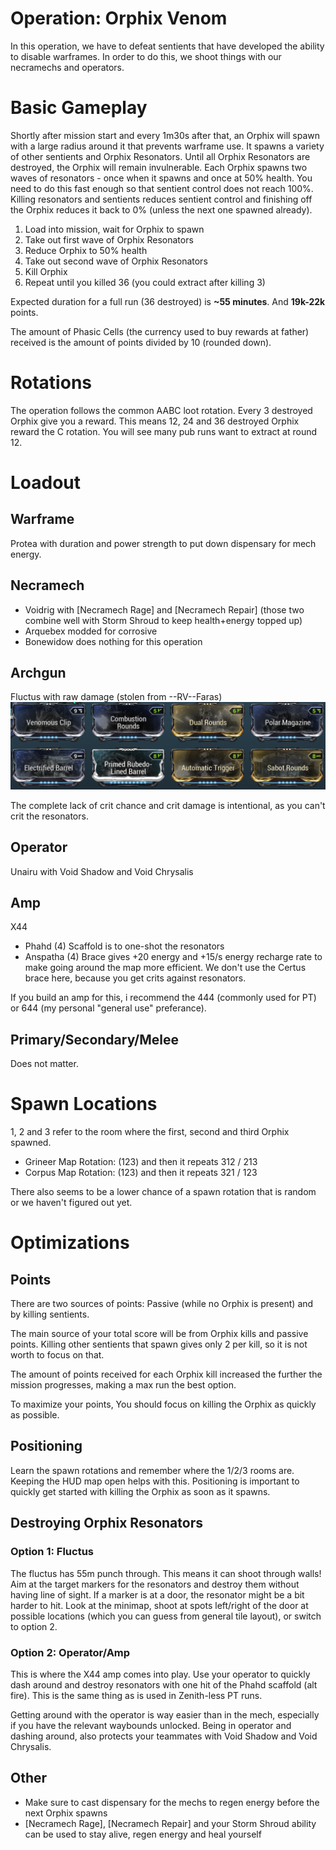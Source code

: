 # Operation: Orphix Venom
In this operation, we have to defeat sentients that have developed the ability to disable warframes.
In order to do this, we shoot things with our necramechs and operators.

# Basic Gameplay
Shortly after mission start and every 1m30s after that, an Orphix will spawn with a large radius around it that prevents
warframe use. It spawns a variety of other sentients and Orphix Resonators. Until all Orphix Resonators are destroyed,
the Orphix will remain invulnerable. Each Orphix spawns two waves of resonators - once when it spawns and once at 50%
health. You need to do this fast enough so that sentient control does not reach 100%. Killing resonators and sentients
reduces sentient control and finishing off the Orphix reduces it back to 0% (unless the next one spawned already).

1. Load into mission, wait for Orphix to spawn
2. Take out first wave of Orphix Resonators
3. Reduce Orphix to 50% health
4. Take out second wave of Orphix Resonators
5. Kill Orphix
6. Repeat until you killed 36 (you could extract after killing 3)

Expected duration for a full run (36 destroyed) is **~55 minutes**. And **19k-22k** points.

The amount of Phasic Cells (the currency used to buy rewards at father) received is the amount of points divided by 10 (rounded down).

# Rotations
The operation follows the common AABC loot rotation. Every 3 destroyed Orphix give you a reward.
This means 12, 24 and 36 destroyed Orphix reward the C rotation. You will see many pub runs want to extract at round 12.

# Loadout
## Warframe
Protea with duration and power strength to put down dispensary for mech energy.

## Necramech
- Voidrig with [Necramech Rage] and [Necramech Repair] (those two combine well with Storm Shroud to keep health+energy topped up)
- Arquebex modded for corrosive
- Bonewidow does nothing for this operation

## Archgun
Fluctus with raw damage (stolen from --RV--Faras)
![Fluctus Build](fluctus.png)

The complete lack of crit chance and crit damage is intentional, as you can't crit the resonators.

## Operator
Unairu with Void Shadow and Void Chrysalis

## Amp
X44
- Phahd (4) Scaffold is to one-shot the resonators
- Anspatha (4) Brace gives +20 energy and +15/s energy recharge rate to make going around the map more efficient. We don't use the Certus brace here, because you get crits against resonators.

If you build an amp for this, i recommend the 444 (commonly used for PT) or 644 (my personal "general use" preferance).

## Primary/Secondary/Melee
Does not matter.

# Spawn Locations
1, 2 and 3 refer to the room where the first, second and third Orphix spawned.
- Grineer Map Rotation: (123) and then it repeats  312 / 213
- Corpus Map Rotation: (123) and then it repeats  321 / 123

There also seems to be a lower chance of a spawn rotation that is random or we haven't figured out yet.

# Optimizations
## Points
There are two sources of points: Passive (while no Orphix is present) and by killing sentients.

The main source of your total score will be from Orphix kills and passive points.
Killing other sentients that spawn gives only 2 per kill, so it is not worth to focus on that.

The amount of points received for each Orphix kill increased the further the mission progresses, making a max run the best option.

To maximize your points, You should focus on killing the Orphix as quickly as possible.

## Positioning
Learn the spawn rotations and remember where the 1/2/3 rooms are. Keeping the HUD map open helps with this.
Positioning is important to quickly get started with killing the Orphix as soon as it spawns.

## Destroying Orphix Resonators
### Option 1: Fluctus
The fluctus has 55m punch through. This means it can shoot through walls!
Aim at the target markers for the resonators and destroy them without having line of sight.
If a marker is at a door, the resonator might be a bit harder to hit. Look at the minimap, shoot at spots left/right of
the door at possible locations (which you can guess from general tile layout), or switch to option 2.

### Option 2: Operator/Amp
This is where the X44 amp comes into play. Use your operator to quickly dash around and destroy resonators with one hit
of the Phahd scaffold (alt fire). This is the same thing as is used in Zenith-less PT runs.

Getting around with the operator is way easier than in the mech, especially if you have the relevant waybounds unlocked.
Being in operator and dashing around, also protects your teammates with Void Shadow and Void Chrysalis.

## Other
- Make sure to cast dispensary for the mechs to regen energy before the next Orphix spawns
- [Necramech Rage], [Necramech Repair] and your Storm Shroud ability can be used to stay alive, regen energy and heal yourself